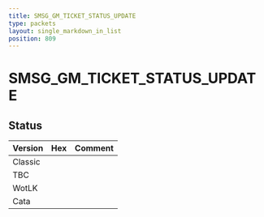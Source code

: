 ```yaml
---
title: SMSG_GM_TICKET_STATUS_UPDATE
type: packets
layout: single_markdown_in_list
position: 809
---
```


# SMSG_GM_TICKET_STATUS_UPDATE

## Status

Version | Hex | Comment
---------- | ---------- | ---------- 
Classic |  |  
TBC |  |  
WotLK |  |  
Cata |  |  
